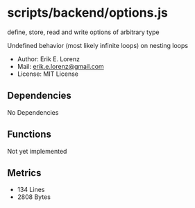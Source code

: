 # scripts/backend/options.js


define, store, read and write options of arbitrary type

Undefined behavior (most likely infinite loops) on nesting loops
* Author: Erik E. Lorenz 
* Mail: <erik.e.lorenz@gmail.com>
* License: MIT License


## Dependencies

No Dependencies

## Functions

Not yet implemented

## Metrics

* 134 Lines
* 2808 Bytes

